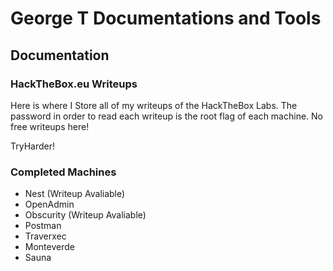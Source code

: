 # George T Documentations and Tools

## Documentation

### HackTheBox.eu Writeups

Here is where I Store all of my writeups of the HackTheBox Labs.
The password in order to read each writeup is the root flag of each machine. No free writeups here!

TryHarder!

### Completed Machines

* Nest          (Writeup Avaliable)
* OpenAdmin
* Obscurity     (Writeup Avaliable)
* Postman
* Traverxec
* Monteverde
* Sauna
